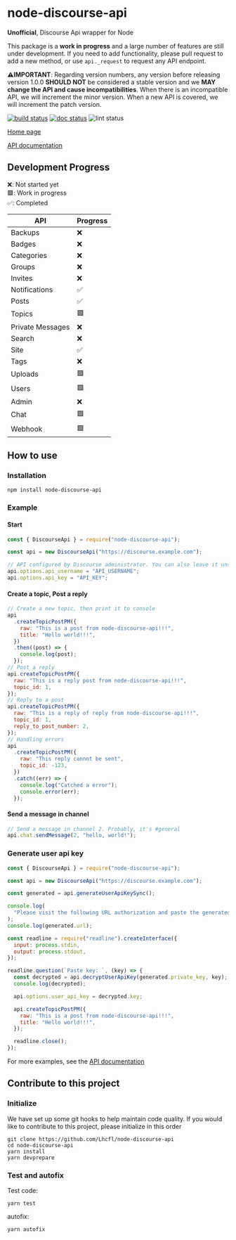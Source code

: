 # node-discourse-api

**Unofficial**, Discourse Api wrapper for Node

This package is a **work in progress** and a large number of features are still under development. If you need to add functionality, please pull request to add a new method, or use `api._request` to request any API endpoint.

**⚠️IMPORTANT**: Regarding version numbers, any version before releasing version 1.0.0 **SHOULD NOT** be considered a stable version and we **MAY change the API and cause incompatibilities**. When there is an incompatible API, we will increment the minor version. When a new API is covered, we will increment the patch version.

[![build status](https://github.com/Lhcfl/node-discourse-api/actions/workflows/build.yml/badge.svg)](https://www.npmjs.com/package/node-discourse-api)
[![doc status](https://github.com/Lhcfl/node-discourse-api/actions/workflows/tsdoc.yml/badge.svg)](https://lhcfl.github.io/node-discourse-api/)
![lint status](https://github.com/Lhcfl/node-discourse-api/actions/workflows/lint_check.yml/badge.svg)

[Home page](https://github.com/Lhcfl/node-discourse-api)

[API documentation](https://lhcfl.github.io/node-discourse-api/)

## Development Progress

❌: Not started yet  
🟩: Work in progress  
✅: Completed

| API              | Progress |
| ---------------- | -------- |
| Backups          | ❌       |
| Badges           | ❌       |
| Categories       | ❌       |
| Groups           | ❌       |
| Invites          | ❌       |
| Notifications    | ✅       |
| Posts            | ✅       |
| Topics           | 🟩       |
| Private Messages | ❌       |
| Search           | ❌       |
| Site             | ✅       |
| Tags             | ❌       |
| Uploads          | 🟩       |
| Users            | 🟩       |
| Admin            | ❌       |
| Chat             | 🟩       |
| Webhook          | 🟩       |

## How to use

### Installation

```
npm install node-discourse-api
```

### Example

#### Start

```javascript
const { DiscourseApi } = require("node-discourse-api");

const api = new DiscourseApi("https://discourse.example.com");

// API configured by Discourse administrator. You can also leave it unset and have the API read only the public content of your forum.
api.options.api_username = "API_USERNAME";
api.options.api_key = "API_KEY";
```

#### Create a topic, Post a reply

```javascript
// Create a new topic, then print it to console
api
  .createTopicPostPM({
    raw: "This is a post from node-discourse-api!!!",
    title: "Hello world!!!",
  })
  .then((post) => {
    console.log(post);
  });
// Post a reply
api.createTopicPostPM({
  raw: "This is a reply post from node-discourse-api!!!",
  topic_id: 1,
});
// Reply to a post
api.createTopicPostPM({
  raw: "This is a reply of reply from node-discourse-api!!!",
  topic_id: 1,
  reply_to_post_number: 2,
});
// Handling errors
api
  .createTopicPostPM({
    raw: "This reply cannot be sent",
    topic_id: -123,
  })
  .catch((err) => {
    console.log("Catched a error");
    console.error(err);
  });
```

#### Send a message in channel

```javascript
// Send a message in channel 2. Probably, it's #general
api.chat.sendMessage(2, "hello, world!");
```

### Generate user api key

```javascript
const { DiscourseApi } = require("node-discourse-api");

const api = new DiscourseApi("https://discourse.example.com");

const generated = api.generateUserApiKeySync();

console.log(
  "Please visit the following URL authorization and paste the generated key in the console:",
);
console.log(generated.url);

const readline = require("readline").createInterface({
  input: process.stdin,
  output: process.stdout,
});

readline.question(`Paste key: `, (key) => {
  const decrypted = api.decryptUserApiKey(generated.private_key, key);
  console.log(decrypted);

  api.options.user_api_key = decrypted.key;

  api.createTopicPostPM({
    raw: "This is a post from node-discourse-api!!!",
    title: "Hello world!!!",
  });

  readline.close();
});
```

For more examples, see the [API documentation](https://lhcfl.github.io/node-discourse-api/)

## Contribute to this project

### Initialize

We have set up some git hooks to help maintain code quality. If you would like to contribute to this project, please initialize in this order

```
git clone https://github.com/Lhcfl/node-discourse-api
cd node-discourse-api
yarn install
yarn devprepare
```

### Test and autofix

Test code:

```
yarn test
```

autofix:

```
yarn autofix
```
